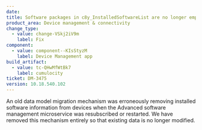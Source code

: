 ```yaml
---
date:
title: Software packages in c8y_InstalledSoftwareList are no longer emptied after resubscription of the ASM microservice  
product_area: Device management & connectivity
change_type:
  - value: change-VSkj2iV9m
    label: Fix
component:
  - value: component--KIsStyzM
    label: Device Management app
build_artifact:
  - value: tc-QHwMfWtBk7
    label: cumulocity
ticket: DM-3475
version: 10.18.540.102
---
```

An old data model migration mechanism was erroneously removing installed software information from devices when the Advanced software management microservice was resubscribed or restarted. We have removed this mechanism entirely so that existing data is no longer modified. 
